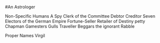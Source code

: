 #An Astrologer

Non-Specific Humans
A Spy
Clerk of the Committee
Debtor
Creditor
Seven Electors of the German Empire
Fortune-Seller
Retailer of Destiny
petty Chapman
Gamesters
Gulls
Traveller
Beggars
the ignorant Rabble

Proper Names
Virgil
